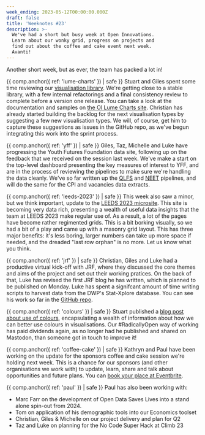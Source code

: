 ```yaml
---
week_ending: 2023-05-12T00:00:00.000Z
draft: false
title: 'Weeknotes #23'
description: >-
  We've had a short but busy week at Open Innovations.
  Learn about our wonky grid, progress on projects and
  find out about the coffee and cake event next week.
  Avanti!
---
```


Another short week, but as ever, the team has packed a lot in!

{{ comp.anchor({ ref: 'lume-charts' }) | safe }}
Stuart and Giles spent some time reviewing our [visualisation library](https://github.com/open-innovations/oi-lume-charts).
We're getting close to a stable library, with a few internal refactorings and a final consistency review to complete before a version one release. You can take a look at the documentation and samples on [the OI Lume Charts site](https://open-innovations.github.io/oi-lume-charts/).
Christian has already started building the backlog for the next visualisation types by suggesting a few new visualisation types.
We will, of course, get him to capture these suggestions as issues in the GitHub repo, as we've begun integrating this work into the sprint process.

{{ comp.anchor({ ref: 'yff' }) | safe }}
Giles, Taz, Michelle and Luke have progressing the Youth Futures Foundation data site, following up on the feedback that we received on the session last week. We've make a start on the top-level dashboard presenting the key measures of interest to YFF, and are in the process of reviewing the pipelines to make sure we're handling the data cleanly. We've so far written up the [QLFS](https://data.youthfuturesfoundation.org/dashboard/qlfs/pipeline/) and [NEET](https://data.youthfuturesfoundation.org/dashboard/neet/pipeline/) pipelines, and will do the same for the CPI and vacancies data extracts.

{{ comp.anchor({ ref: 'leeds-2023' }) | safe }}
This week also saw a minor, but we think important, update to the [LEEDS 2023 microsite](https://data.leeds2023.co.uk).
This site is becoming very data rich, presenting a wealth of useful data insights that the team at LEEDS 2023 make regular use of.
As a result, a lot of the pages have become rather regimented grids. This is a bit borking visually, so we had a bit of a play and came up with a masonry grid layout.
This has three major benefits: it's less boring, larger numbers can take up more space if needed, and the dreaded "last row orphan" is no more. Let us know what you think.

{{ comp.anchor({ ref: 'jrf' }) | safe }}
Christian, Giles and Luke had a productive virtual kick-off with JRF, where they discussed the core themes and aims of the project and set out their working pratices. On the back of that, Luke has revised the first JRF blog he has written, which is planned to be published on Monday. Luke has spent a signifcant amount of time writing scripts to harvest data from the DWP's Stat-Xplore database.  You can see his work so far in the [GitHub repo](https://github.com/open-innovations/jrf-insight).

{{ comp.anchor({ ref: 'colours' }) | safe }}
Stuart published a [blog post about use of colours](https://open-innovations.org/blog/2023-05-10-better-colours), encapsulating a wealth of information about how we can better use colours in visualisations.
Our #RadicallyOpen way of working has paid dividends again, as no longer had he published and shared on Mastodon, than someone got in touch to improve it!

{{ comp.anchor({ ref: 'coffee-cake' }) | safe }}
Kathryn and Paul have been working on the update for the sponsors coffee and cake session we're holding next week.
This is a chance for our sponsors (and other organisations we work with) to update, learn, share and talk about opportunities and future plans.
You can [book your place at Eventbrite](https://www.eventbrite.co.uk/e/open-innovations-sponsors-coffee-cake-am-tickets-620603169787).

{{ comp.anchor({ ref: 'paul' }) | safe }}
Paul has also been working with:

* Marc Farr on the development of Open Data Saves Lives into a stand alone spin-out from 2024. 
* Tom on application of his demographic tools into our Economics toolset
* Christian, Giles & Michelle on our project delivery and plan for Q2
* Taz and Luke on planning for the No Code Super Hack at Climb 23
